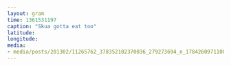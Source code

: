 ```yaml
---
layout: gram
time: 1361531197
caption: "Skua gotta eat too"
latitude: 
longitude: 
media:
- media/posts/201302/11265762_378352102370036_279273694_n_17842609711000351.jpg
---
```

